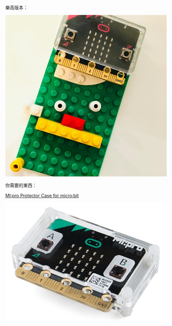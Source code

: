 
樂高版本：

![](microbit-lego.jpg)

你需要的東西：

[MI:pro Protector Case for micro:bit](https://www.sparkfun.com/products/14680)

![](14680-MI-pro_Protector_Case-02.jpg)
